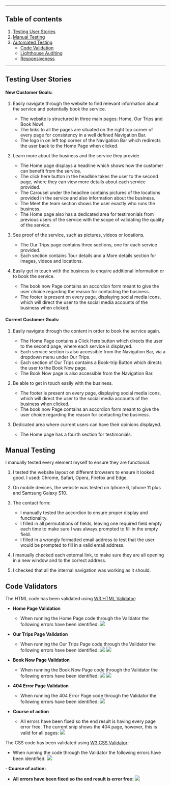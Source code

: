 ***
## Table of contents
1. [Testing User Stories](#Testing-User-Stories)
2. [Manual Testing](#Manual-Testing)
3. [Automated Testing](#Automated-Testing)    
     - [Code Validation](#Code-Validation)
     - [Lighthouse Auditing](#Lighthouse-Auditing)
     - [Responsiveness](#Responsiveness)

***

## Testing User Stories

#### New Customer Goals:
1. Easily navigate through the website to find relevant information about the service and potentially book the service.

     - The website is structured in three main pages: Home, Our Trips and Book Now!.
     - The links to all the pages are situated on the right top corner of every page for consistency in a well defined Navigation Bar.
     - The logo in on left top corner of the Navigation Bar which redirects the user back to the Home Page when clicked.

2. Learn more about the business and the service they provide.

     - The Home page displays a headline which shows how the customer can benefit from the service.
     - The click here button in the headline takes the user to the second page, where they can view more details about each service provided.
     - The Carousel under the headline contains pictures of the locations provided in the service and also information about the business. 
     - The Meet the team section shows the user exactly who runs the business.
     - The Home page also has a dedicated area for testimonials from previous users of the service with the scope of validating the quality of the service.

3.  See proof of the service, such as pictures, videos or locations.

     - The Our Trips page contains three sections, one for each service provided.
     - Each section contains Tour details and a More details section for images, videos and locations.

4. Easily get in touch with the business to enquire additional information or to book the service.
     - The book now Page contains an accordion form meant to give the user choice regarding the reason for contacting the business.
     - The footer is present on every page, displaying social media icons, which will direct the user to the social media accounts of the business when clicked.

#### Current Customer Goals:
1. Easily navigate through the content in order to book the service again.

     - The Home Page contains a Click Here button which directs the user to the second page, where each service is displayed.
     - Each service section is also accessible from the Navigation Bar, via a dropdown menu under Our Trips.
     - Each section of Our Trips contains a Book-trip Button which directs the user to the Book Now page.
     - The Book Now page is also accessible from the Navigation Bar.

2. Be able to get in touch easily with the business.

     - The footer is present on every page, displaying social media icons, which will direct the user to the social media accounts of the business when clicked.
     - The book now Page contains an accordion form meant to give the user choice regarding the reason for contacting the business.

3. Dedicated area where current users can have their opinions displayed.

     - The Home page has a fourth section for testimonials.

## Manual Testing

I manually tested every element myself to ensure they are functional.

1. I tested the website layout on different browsers to ensure it looked good. I used: Chrome, Safari, Opera, Firefox and Edge.

2. On mobile devices, the website was tested on Iphone 6, Iphone 11 plus and Samsung Galaxy S10. 

3. The contact form:

    - I manually tested the accordion to ensure proper display and functionality.
    - I filled in all permutations of fields, leaving one required field empty each time to make sure I was always prompted to fill in the empty field.
    - I filled in a wrongly formatted email address to test that the user would be prompted to fill in a valid email address. 
 

4. I manually checked each external link, to make sure they are all opening in a new window and to the correct address.

5. I checked that all the internal navigation was working as it should. 

## Code Validators

The HTML code has been validated using [W3 HTML Validator](https://validator.w3.org):

- <strong>Home Page Validation</strong>
  - When running the Home Page code through the Validator the following errors have been identified:
    ![](assets/images/testing-files/w3c-home-page.PNG)

- <strong>Our Trips Page Validation</strong>
  - When running the Our Trips Page code through the Validator the following errors have been identified:
    ![](assets/images/testing-files/w3c-our-trips-1.PNG)
    ![](assets/images/testing-files/w3c-our-trips-2.PNG)

- <strong>Book Now Page Validation</strong>
  - When running the Book Now Page code through the Validator the following errors have been identified:
    ![](assets/images/testing-files/w3c-book-now-1.PNG)
    ![](assets/images/testing-files/w3c-book-now-2.PNG)

- <strong>404 Error Page Validation</strong>
  - When running the 404 Error Page code through the Validator the following errors have been identified:
    ![](assets/images/testing-files/w3c-404-1.PNG)

- <strong>Course of action</strong>
  - All errors have been fixed so the end result is having every page error free. The current snip shows the 404 page, however, this is valid for all pages:
    ![](assets/images/testing-files/w3c-after.PNG)

The CSS code has been validated using [W3 CSS Validator](https://jigsaw.w3.org/css-validator/):

- When running the code through the Validator the following errors have been identified: 
  ![](assets/images/testing-files/css-validator.PNG)

-<strong> Course of action:
  - All errors have been fixed so the end result is error free:
    ![](assets/images/testing-files/css-validator-after.PNG)
